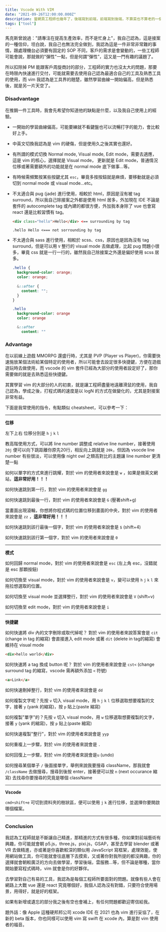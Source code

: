 ```yaml
---
title: Vscode With VIM
date: "2021-09-26T12:00:00.000Z"
description: 當網頁工程師也幾年了，後端寫到前端，前端寫到後端，不算菜也不算老的一個階段，除了自己公司網頁例行的維護及新案子，我也用下班時間兼做接案的工作，算是一種斜槓吧，所以我今天想跟大家聊聊如何增加自己的工作效率這議題，這篇會著重在我使用 vim 與 vsocde，雖然我本身是比較常使用 jetbrains 的 IDE 啦😅，畢竟我有時需要寫到後端的 database，這時 vsocde 就顯得比較不方便一點。但是不得不說 vscode 是一個很棒的 IDE，我小案子還是滿喜歡使用它的☺️。
tags: ["tool"]
---
```


馬克斯曾說過："請專注在提高生產效率，而不是忙身上"，我自己認為，這是接案的一種信仰，坦白說，我自己也無法完全做到，我認為這是一件非常非常難的事情，跟處理機台必須要有固定的 SOP 不同，客戶的需求是會變動的，一些工程師可能會說，那就做的"彈性"一點，但是何謂“彈性”，這又是一門有趣的議題了。

所以扣除掉 PM 能跟客戶周旋商討的部分，工程師的實力也沒太大的問題，那要在時限內快速進行交付，可能就需要去使用自己認為最適合自己的工具及熟悉工具的使用，而 vim 我認為是工具界的翹楚，雖然學習曲線一開始偏高，但是熟悉後，就是另一片天空了。

### Disadvantage

在推銷一件工具時，我會先希望你知道他的缺點是什麼，以及我自己使用上的經驗。

- 一開始的學習曲線偏高，可能要練就不看鍵盤也可以流暢打字的能力，會比較好上手。
- 中英文切換我認為是 vim 的硬傷，但是使用久之後其實也還好。
- 有所謂的模式切換 Normal mode, Visual mode, Edit mode，需要去適應，這是 vim 的核心，選擇就是 Visual mode， 更新就是 Edit mode，普通情況位移或著需要額外的功能就是在 normal mode 底下做事...等。
- 有時候需頻繁按某些按鍵尤其 `esc`，畢竟多按按鈕就是麻煩，要移動就是必須切到 normal mode 或 visual mode...etc。
- 不太適合與 pug (jade) 進行使用，相較於 html，原因是沒有被 tag surround，所以我自己除接案之外都是使用 html 居多，外加現在 IDE 不論是套件的 autocomplete tag 或內建的都很方便，外加我本身除了 vue 也會寫 react 還是比較習慣有 tag。 
  ```html
  <div class="hello">Hello</div> <== surrounding by tag
  ```
  
  ```
  .hello Hello <=== not sorrounding by tag
  ```
- 不太適合與 sass 進行使用，相較於 scss、css，原因也是因為沒有 tag surround，但是可以用 `V` 整行的 visual mode 去做處理，比起 pug 問題小很多，畢竟 css 就是一行一行的，雖然我自己除接案之外還是偏好使用 scss 居多。
  ```scss
  .hello {
    background-color: orange; 
    color: orange;
    
    &::after {
      content: "";
    }
  }
  ```
  
  ```sass
  .hello
    background-color: orange
    color: orange
  
    &::after
      content: ""
  ```

### Advantage

在以前線上遊戲 MMORPG 還盛行時，尤其是 PVP (Player vs Player)，你需要快速施放某個法術給某個特定的使用者，所以可能會去設定很多快捷鍵，方便在遊戲遊玩時去做使用，而 vscode 的 vim 套件已經為大部分的使用者設定好了，那你需要做的就是去熟悉這些快捷鍵。

其實學習 vim 的大部分的人的初衷，就是讓工程師盡量地遠離滑鼠的使用，我自己認為，學成之後，打程式碼的速度是以 logN 的方式在做變化的，尤其是對接案非常有益。

下面是我常使用的指令，有點類似 cheatsheet，可以參考一下：

---

**位移**

左下上右 位移分別是 `h` `j` `k` `l`

教高階使用方式，可以將 line number 調整成 relative line number，接著使用 `20j` 便可以向下跳距離你原先20行，相反向上跳就是 `20k`，但因為 vsocde line number 有些很淡，可以使用像 night owl 之類高對比的主題讓 line number 更清楚一點

如何以單字的方式來進行跳耀，對於 vim 的使用者來說會是 `w` ，如果是做英文網站，**這非常好用！！！**

如何快速跳到第一行，對於 vim 的使用者來說會是 `gg`

如何快速跳到最後一行，對於 vim 的使用者來說會是 `G` (壓著shift+g)

當畫面出現滾輪，你想將你程式碼的位置位移到畫面的中央，對於 vim 的使用者來說會是 `zz` ，**這非常好用！！！**

如何快速跳到該行最後一個字，對於 vim 的使用者來說會是 `$` (shift+4)

如何快速跳到該行第一個字，對於 vim 的使用者來說會是 `0` 

---

**模式**

如何回歸 normal mode，對於 vim 的使用者來說會是 `esc` (左上角 esc，沒錯就是 esc 那顆按鈕)

如何切換至 visual mode，對於 vim 的使用者來說會是 `v`，變可以使用 `h` `j` `k` `l` 來拖拉想選取的位置。

如何切換至 visual mode 並選擇整行，對於 vim 的使用者來說會是 `V` (shift+v)

如何切換至 edit mode，對於 vim 的使用者來說會是 `i`

---

**快捷鍵**

如何快速將 div 內的文字刪除或取代掉呢？ 對於 vim 的使用者來說答案會是 `cit` (change in tag 的縮寫) 會直接進入 edit mode 
或著 `dit` (delete in tag的縮寫) 會維持在 visual mode
```html
<div>hello world</div>
```

如何快速將 a tag 換成 button 呢？ 對於 vim 的使用者來說會是 `cst<` (change surround tag 的縮寫，vscode 需再額外添加 `<` 符號)
```html
<a>Link</a>
```

如何快速刪掉整行，對於 vim 的使用者來說會是 `dd`

如何複製文字呢？先按 `v` 切入 visual mode，用 `h` `j` `k` `l` 位移選取想要複製的文字，接著 `y` (yank 的縮寫)，按 `p` 貼上(paste 縮寫)

如何複製"單字"的？先按 `v` 切入 visual mode，用 `w` 位移選取想要複製的文字，接著 `y` (yank 的縮寫)，按 `p` 貼上(paste 縮寫)

如何快速複製"整行"，對於 vim 的使用者來說會是 `yyp`

如何重複上一步驟，對於 vim 的使用者來說會是 `.`

如何回復上一步驟，對於 vim 的使用者來說會是`u` (undo)

如何搜尋某個單子 `/` 後面接單字，舉例來說我要搜尋 className，那我就會 `/className` 去做搜尋，搜尋到後按 enter，接著便可以按 `n` (next occurance 縮寫) 去找尋你要搜尋的究竟是哪個 className

---

**Vscode**

`cmd+shift+e` 可切到資料夾的樹狀區，便可以使用 `j` `k` 進行位移，並選擇你要開啟哪個檔案。

---

### Conclusion

我認為工程師就是不斷讓自己精進，那精進的方式有很多種，你如果對前端藝術有興趣，你可能就會朝 p5.js，three.js，pixi.js，GSAP，甚至去學習 blender 或著 VR 去做精進，亦或著是你喜歡較深的類似用 JavaScript 寫框架，處理效能，使用網站做工具，你可能就會往底層下去摸索，又或著你對我所提的都沒興趣，你的選擇就會朝較廣泛的方向去做學習，學習後端，雲服務...等，但不論是哪種，當你開始要寫程式碼時，vim 就會是你的好夥伴。

去學習對自己有易的工具，我認為是每個工程師所要面對的問題。就像有些人會在網路上大戰 vue 還是 react 究竟哪個好，我個人認為沒有對錯，只要符合使用場景，用得好，就是好的框架。

如果有新增或遺忘的部分我之後有空也會補上，有任何問題都歡迎寄信給我。

題外話：像 Apple 這種硬邦邦公司 xcode IDE 在 2021 也為 vim 進行妥協了，在新的 beta 版本，你也同樣可以使用 vim 寫 swift 在 xcode 內，算是對 vim 使用者的福音。

